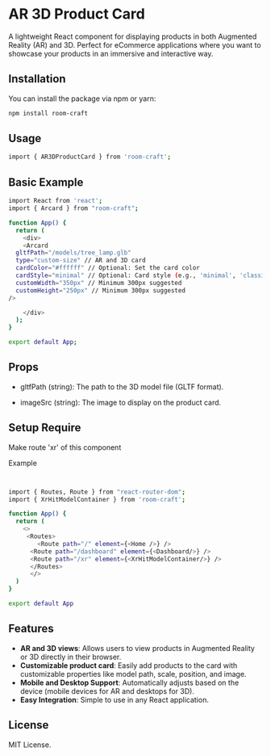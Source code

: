 
# AR 3D Product Card 

A lightweight React component for displaying products in both Augmented Reality (AR) and 3D. Perfect for eCommerce applications where you want to showcase your products in an immersive and interactive way.

## Installation

You can install the package via npm or yarn:

```bash
npm install room-craft
```

## Usage

```bash
import { AR3DProductCard } from 'room-craft';
```
## Basic Example
```bash
import React from 'react';
import { Arcard } from "room-craft";

function App() {
  return (
    <div>
    <Arcard
  gltfPath="/models/tree_lamp.glb"
  type="custom-size" // AR and 3D card
  cardColor="#ffffff" // Optional: Set the card color
  cardStyle="minimal" // Optional: Card style (e.g., 'minimal', 'classic')
  customWidth="350px" // Minimum 300px suggested
  customHeight="250px" // Minimum 300px suggested
/>

    </div>
  );
}

export default App;

```

## Props
- gltfPath (string): The path to the 3D model file (GLTF format).

- imageSrc (string): The image to display on the product card.


## Setup Require

Make route 'xr' of this component

Example
```bash


import { Routes, Route } from "react-router-dom";
import { XrHitModelContainer } from 'room-craft';

function App() {
  return (
    <>
     <Routes>
        <Route path="/" element={<Home />} />
      <Route path="/dashboard" element={<Dashboard/>} />
      <Route path="/xr" element={<XrHitModelContainer/>} />
      </Routes>
      </>
  )
}

export default App
```
## Features

- **AR and 3D views**: Allows users to view products in Augmented Reality or 3D directly in their browser.
- **Customizable product card**: Easily add products to the card with customizable properties like model path, scale, position, and image.
- **Mobile and Desktop Support**: Automatically adjusts based on the device (mobile devices for AR and desktops for 3D).
- **Easy Integration**: Simple to use in any React application.

## License
MIT License.